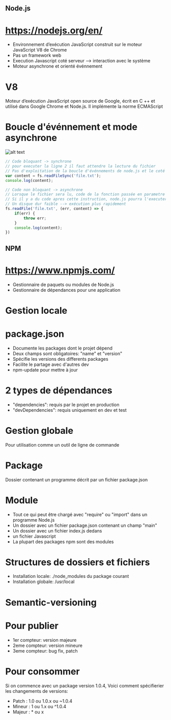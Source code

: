 ## Node.js 
# https://nodejs.org/en/
* Environnement d’exécution JavaScript construit sur le moteur JavaScript V8 de Chrome
* Pas un framework web
* Execution Javascript coté serveur --> interaction avec le système
* Moteur asynchrone et orienté événnement

# V8 
Moteur d’exécution JavaScript open source de Google, écrit en C ++ et utilisé dans Google Chrome et Node.js. Il implémente la norme ECMAScript

# Boucle d'événnement et mode asynchrone
![alt text](https://github.com/mecheri/formation-angular/blob/master/img/event-loop.jpg)

```javascript
// Code bloquant -> synchrone
// pour executer la ligne 2 il faut attendre la lecture du fichier
// Pas d'exploitation de la boucle d'événnements de node.js et le coté async
var content = fs.readFileSync('file.txt');
console.log(content);
```

```javascript
// Code non bloquant -> asynchrone
// Lorsque le fichier sera lu, code de la fonction passée en parametre sera exécuté
// Si il y a du code apres cette instruction, node.js pourra l'executer en attendant d'avoir les informations sur le fichier en cours // de lecture
// Un disque dur faible --> exécution plus rapidement
fs.readFile('file.txt', (err, content) => {
    if(err) {
        throw err;
    }
    console.log(content);
})
```

## NPM
# https://www.npmjs.com/
* Gestionnaire de paquets ou modules de Node.js
* Gestionnaire de dépendances pour une application

# Gestion locale
# package.json
* Documente les packages dont le projet dépend
* Deux champs sont obligatoires: "name" et "version"
* Spécifie les versions des differents packages
* Facilite le partage avec d'autres dev
* npm-update pour mettre à jour
# 2 types de dépendances
* "dependencies": requis par le projet en production
* "devDependencies": requis uniquement en dev et test

# Gestion globale
Pour utilisation comme un outil de ligne de commande

# Package
Dossier contenant un programme décrit par un fichier package.json

# Module
* Tout ce qui peut être chargé avec "require" ou "import" dans un programme Node.js
* Un dossier avec un fichier package.json contenant un champ "main"
* Un dossier avec un fichier index.js dedans
* un fichier Javascript
* La plupart des packages npm sont des modules

# Structures de dossiers et fichiers
* Installation locale: ./node_modules du package courant
* Installation globale: /usr/local 

# Semantic-versioning
# Pour publier 
* 1er  compteur: version majeure
* 2eme compteur: version mineure
* 3eme compteur: bug fix, patch

# Pour consommer 
Si on commence avec un package version 1.0.4, 
Voici comment spécifierier les changements de versions:
* Patch  : 1.0 ou 1.0.x ou ~1.0.4
* Mineur : 1 ou 1.x ou ^1.0.4
* Majeur : * ou x 